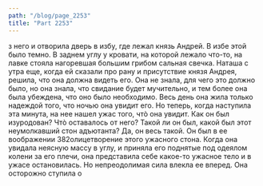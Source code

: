 ```yaml
---
path: "/blog/page_2253"
title: "Part 2253"
---
```


з него и отворила дверь в избу, где лежал князь Андрей. В избе этой было темно. В заднем углу у кровати, на которой лежало что-то, на лавке стояла нагоревшая большим грибом сальная свечка.
Наташа с утра еще, когда ей сказали про рану и присутствие князя Андрея, решила, что она должна видеть его. Она не знала, для чего это должно было, но она знала, что свидание будет мучительно, и тем более она была убеждена, что оно было необходимо.
Весь день она жила только надеждой того, что ночью она увидит его. Но теперь, когда наступила эта минута, на нее нашел ужас того, чтò она увидит. Как он был изуродован? Чтò оставалось от него? Такой ли он был, какой был этот неумолкавший стон адъютанта? Да, он весь такой. Он был в ее воображении 382олицетворение этого ужасного стона. Когда она увидала неясную массу в углу, и приняла его поднятые под одеялом колени за его плечи, она представила себе какое-то ужасное тело и в ужасе остановилась. Но непреодолимая сила влекла ее вперед. Она осторожно ступила о
